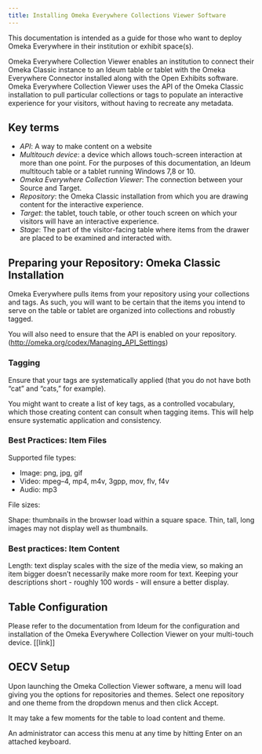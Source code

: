 ```yaml
---
title: Installing Omeka Everywhere Collections Viewer Software
---
```


This documentation is intended as a guide for those who want to deploy Omeka Everywhere in their institution or exhibit space(s). 

Omeka Everywhere Collection Viewer enables an institution to connect their Omeka Classic instance to an Ideum table or tablet with the Omeka Everywhere Connector installed along with the Open Exhibits software. Omeka Everywhere Collection Viewer uses the API of the Omeka Classic installation to pull particular collections or tags to populate an interactive experience for your visitors, without having to recreate any metadata.

## Key terms
- *API*: A way to make content on a website 
- *Multitouch device*: a device which allows touch-screen interaction at more than one point. For the purposes of this documentation, an Ideum multitouch table or a tablet running Windows 7,8 or 10.
- *Omeka Everywhere Collection Viewer*: The connection between your Source and Target.
- *Repository*: the Omeka Classic installation from which you are drawing content for the interactive experience.
- *Target*: the tablet, touch table, or other touch screen on which your visitors will have an interactive experience. 
- *Stage*: The part of the visitor-facing table where items from the drawer are placed to be examined and interacted with.

## Preparing your Repository: Omeka Classic Installation
Omeka Everywhere pulls items from your repository using your collections and tags. As such, you will want to be certain that the items you intend to serve on the table or tablet are organized into collections and robustly tagged. 

You will also need to ensure that the API is enabled on your repository. (http://omeka.org/codex/Managing_API_Settings) 

### Tagging
Ensure that your tags are systematically applied (that you do not have both “cat” and “cats,” for example). 

You might want to create a list of key tags, as a controlled vocabulary, which those creating content can consult when tagging items. This will help ensure systematic application and consistency. 

### Best Practices: Item Files
Supported file types:
- Image: png, jpg, gif
- Video: mpeg–4, mp4, m4v, 3gpp, mov, flv, f4v
- Audio: mp3

File sizes: 

Shape: thumbnails in the browser load within a square space. Thin, tall, long images may not display well as thumbnails.

### Best practices: Item Content
Length: text display scales with the size of the media view, so making an item bigger doesn’t necessarily make more room for text. Keeping your descriptions short - roughly 100 words - will ensure a better display.

## Table Configuration
Please refer to the documentation from Ideum for the configuration and installation of the Omeka Everywhere Collection Viewer on your multi-touch device. [[link]]

## OECV Setup
Upon launching the Omeka Collection Viewer software, a menu will load giving you the options for repositories and themes. Select one repository and one theme from the dropdown menus and then click Accept.

It may take a few moments for the table to load content and theme.

An administrator can access this menu at any time by hitting Enter on an attached keyboard. 